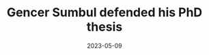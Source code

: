 ---
date: 2023-05-09
title: Gencer Sumbul defended his PhD thesis
abstract:

text: |
    <a href="/team/members/gencer-sumbul">Gencer Sumbul</a> successfully defended his PhD thesis titled “Deep Image Representation Learning for Knowledge Discovery from Earth Observation Data Archives” on May 9th and received the distinction 'summa cum laude'. Congratulations Gencer!

main_page_image: PhD-Graduation-Gencer.jpg
image_copyright:
---